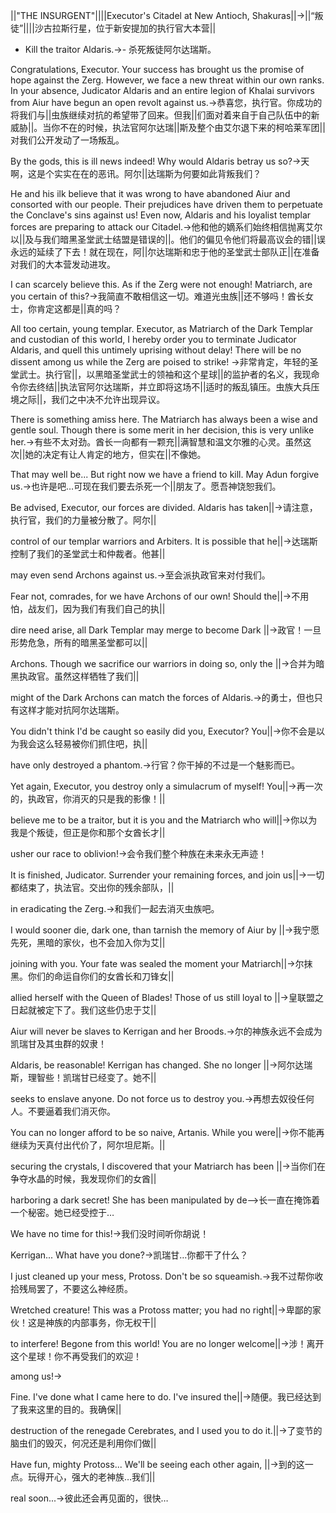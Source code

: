 ||"THE INSURGENT"||||Executor's Citadel at New Antioch, Shakuras||->||“叛徒”||||沙古拉斯行星，位于新安提加的执行官大本营||

- Kill the traitor Aldaris.->- 杀死叛徒阿尔达瑞斯。

Congratulations, Executor. Your success has brought us the promise of hope against the Zerg. However, we face a new threat within our own ranks. In your absence, Judicator Aldaris and an entire legion of Khalai survivors from Aiur have begun an open revolt against us.->恭喜您，执行官。你成功的将我们与||虫族继续对抗的希望带了回来。但我||们面对着来自于自己队伍中的新威胁||。当你不在的时候，执法官阿尔达瑞||斯及整个由艾尔退下来的柯哈莱军团||对我们公开发动了一场叛乱。

By the gods, this is ill news indeed! Why would Aldaris betray us so?->天啊，这是个实实在在的恶讯。阿尔||达瑞斯为何要如此背叛我们？

He and his ilk believe that it was wrong to have abandoned Aiur and consorted with our people. Their prejudices have driven them to perpetuate the Conclave's sins against us! Even now, Aldaris and his loyalist templar forces are preparing to attack our Citadel.->他和他的嫡系们始终相信抛离艾尔以||及与我们暗黑圣堂武士结盟是错误的||。他们的偏见令他们将最高议会的错||误永远的延续了下去！就在现在，阿||尔达瑞斯和忠于他的圣堂武士部队正||在准备对我们的大本营发动进攻。

I can scarcely believe this. As if the Zerg were not enough! Matriarch, are you certain of this?->我简直不敢相信这一切。难道光虫族||还不够吗！酋长女士，你肯定这都是||真的吗？

All too certain, young templar. Executor, as Matriarch of the Dark Templar and custodian of this world, I hereby order you to terminate Judicator Aldaris, and quell this untimely uprising without delay! There will be no dissent among us while the Zerg are poised to strike! ->非常肯定，年轻的圣堂武士。执行官||，以黑暗圣堂武士的领袖和这个星球||的监护者的名义，我现命令你去终结||执法官阿尔达瑞斯，并立即将这场不||适时的叛乱镇压。虫族大兵压境之际||，我们之中决不允许出现异议。

There is something amiss here. The Matriarch has always been a wise and gentle soul. Though there is some merit in her decision, this is very unlike her.->有些不太对劲。酋长一向都有一颗充||满智慧和温文尔雅的心灵。虽然这次||她的决定有让人肯定的地方，但实在||不像她。

That may well be... But right now we have a friend to kill. May Adun forgive us.->也许是吧…可现在我们要去杀死一个||朋友了。愿吾神饶恕我们。

Be advised, Executor, our forces are divided.  Aldaris has taken||->请注意，执行官，我们的力量被分散了。阿尔||

control of our templar warriors and Arbiters. It is possible that he||->达瑞斯控制了我们的圣堂武士和仲裁者。他甚||

may even send Archons against us.->至会派执政官来对付我们。

Fear not, comrades, for we have Archons of our own! Should the||->不用怕，战友们，因为我们有我们自己的执||

dire need arise, all Dark Templar may merge to become Dark ||->政官！一旦形势危急，所有的暗黑圣堂都可以||

Archons. Though we sacrifice our warriors in doing so, only the ||->合并为暗黑执政官。虽然这样牺牲了我们||

might of the Dark Archons can match the forces of Aldaris.->的勇士，但也只有这样才能对抗阿尔达瑞斯。

You didn't think I'd be caught so easily did you, Executor?  You||->你不会是以为我会这么轻易被你们抓住吧，执||

have only destroyed a phantom.->行官？你干掉的不过是一个魅影而已。

Yet again, Executor, you destroy only a simulacrum of myself! You||->再一次的，执政官，你消灭的只是我的影像！||

believe me to be a traitor, but it is you and the Matriarch who will||->你以为我是个叛徒，但正是你和那个女酋长才||

usher our race to oblivion!->会令我们整个种族在未来永无声迹！

It is finished, Judicator. Surrender your remaining forces, and join us||->一切都结束了，执法官。交出你的残余部队，||

in eradicating the Zerg.->和我们一起去消灭虫族吧。

I would sooner die, dark one, than tarnish the memory of Aiur by ||->我宁愿先死，黑暗的家伙，也不会加入你为艾||

joining with you. Your fate was sealed the moment your Matriarch||->尔抹黑。你们的命运自你们的女酋长和刀锋女||

allied herself with the Queen of Blades! Those of us still loyal to ||->皇联盟之日起就被定下了。我们这些仍忠于艾||

Aiur will never be slaves to Kerrigan and her Broods.->尔的神族永远不会成为凯瑞甘及其虫群的奴隶！

Aldaris, be reasonable! Kerrigan has changed. She no longer ||->阿尔达瑞斯，理智些！凯瑞甘已经变了。她不||

seeks to enslave anyone. Do not force us to destroy you.->再想去奴役任何人。不要逼着我们消灭你。

You can no longer afford to be so naive, Artanis. While you were||->你不能再继续为天真付出代价了，阿尔坦尼斯。||

securing the crystals, I discovered that your Matriarch has been ||->当你们在争夺水晶的时候，我发现你们的女酋||

harboring a dark secret! She has been manipulated by de-->长一直在掩饰着一个秘密。她已经受控于…

We have no time for this!->我们没时间听你胡说！

Kerrigan... What have you done?->凯瑞甘…你都干了什么？

I just cleaned up your mess, Protoss. Don't be so squeamish.->我不过帮你收拾残局罢了，不要这么神经质。

Wretched creature! This was a Protoss matter; you had no right||->卑鄙的家伙！这是神族的内部事务，你无权干||

to interfere! Begone from this world! You are no longer welcome||->涉！离开这个星球！你不再受我们的欢迎！

among us!->

Fine. I've done what I came here to do. I've insured the||->随便。我已经达到了我来这里的目的。我确保||

destruction of the renegade Cerebrates, and I used you to do it.||->了变节的脑虫们的毁灭，何况还是利用你们做||

Have fun, mighty Protoss... We'll be seeing each other again, ||->到的这一点。玩得开心，强大的老神族…我们||

real soon...->彼此还会再见面的，很快…


